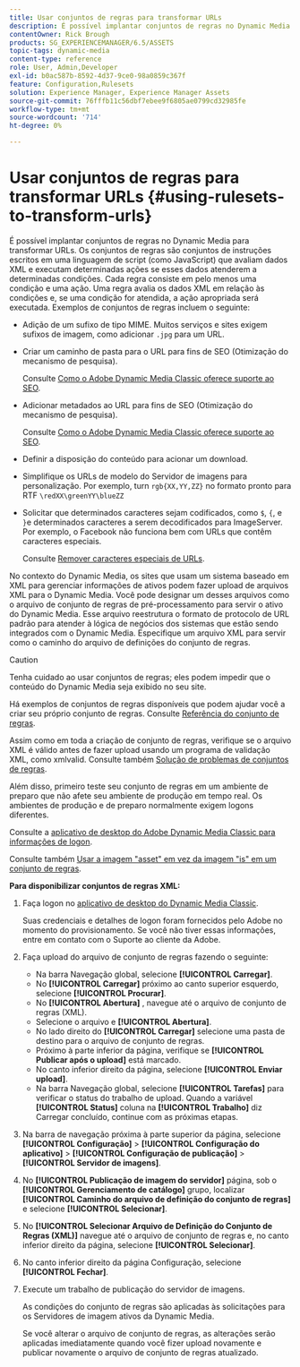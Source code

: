 ```yaml
---
title: Usar conjuntos de regras para transformar URLs
description: É possível implantar conjuntos de regras no Dynamic Media para transformar URLs. Os conjuntos de regras são conjuntos de instruções escritos em uma linguagem de script (como JavaScript) que avaliam dados XML e executam determinadas ações se esses dados atenderem a determinadas condições.
contentOwner: Rick Brough
products: SG_EXPERIENCEMANAGER/6.5/ASSETS
topic-tags: dynamic-media
content-type: reference
role: User, Admin,Developer
exl-id: b0ac587b-8592-4d37-9ce0-98a0859c367f
feature: Configuration,Rulesets
solution: Experience Manager, Experience Manager Assets
source-git-commit: 76fffb11c56dbf7ebee9f6805ae0799cd32985fe
workflow-type: tm+mt
source-wordcount: '714'
ht-degree: 0%

---
```


# Usar conjuntos de regras para transformar URLs {#using-rulesets-to-transform-urls}

É possível implantar conjuntos de regras no Dynamic Media para transformar URLs. Os conjuntos de regras são conjuntos de instruções escritos em uma linguagem de script (como JavaScript) que avaliam dados XML e executam determinadas ações se esses dados atenderem a determinadas condições. Cada regra consiste em pelo menos uma condição e uma ação. Uma regra avalia os dados XML em relação às condições e, se uma condição for atendida, a ação apropriada será executada. Exemplos de conjuntos de regras incluem o seguinte:

* Adição de um sufixo de tipo MIME. Muitos serviços e sites exigem sufixos de imagem, como adicionar `.jpg` para um URL.
* Criar um caminho de pasta para o URL para fins de SEO (Otimização do mecanismo de pesquisa).

  Consulte [Como o Adobe Dynamic Media Classic oferece suporte ao SEO](/help/assets/assets/s7_seo.pdf).

* Adicionar metadados ao URL para fins de SEO (Otimização do mecanismo de pesquisa).

  Consulte [Como o Adobe Dynamic Media Classic oferece suporte ao SEO](/help/assets/assets/s7_seo.pdf).

* Definir a disposição do conteúdo para acionar um download.
* Simplifique os URLs de modelo do Servidor de imagens para personalização. Por exemplo, turn `rgb{XX,YY,ZZ}` no formato pronto para RTF `\redXX\greenYY\blueZZ`

* Solicitar que determinados caracteres sejam codificados, como `$`, `{`, e `}`e determinados caracteres a serem decodificados para ImageServer. Por exemplo, o Facebook não funciona bem com URLs que contêm caracteres especiais.

  Consulte [Remover caracteres especiais de URLs](https://helpx.adobe.com/experience-manager/scene7/kb/base/scene7-rulesets/remove-special-characters-urls.html).

No contexto do Dynamic Media, os sites que usam um sistema baseado em XML para gerenciar informações de ativos podem fazer upload de arquivos XML para o Dynamic Media. Você pode designar um desses arquivos como o arquivo de conjunto de regras de pré-processamento para servir o ativo do Dynamic Media. Esse arquivo reestrutura o formato de protocolo de URL padrão para atender à lógica de negócios dos sistemas que estão sendo integrados com o Dynamic Media. Especifique um arquivo XML para servir como o caminho do arquivo de definições do conjunto de regras.

>[!CAUTION]
>
>Tenha cuidado ao usar conjuntos de regras; eles podem impedir que o conteúdo do Dynamic Media seja exibido no seu site.

Há exemplos de conjuntos de regras disponíveis que podem ajudar você a criar seu próprio conjunto de regras.
Consulte [Referência do conjunto de regras](https://experienceleague.adobe.com/docs/dynamic-media-developer-resources/image-serving-api/image-serving-api/rule-set-reference/c-rule-set-reference.html).

Assim como em toda a criação de conjunto de regras, verifique se o arquivo XML é válido antes de fazer upload usando um programa de validação XML, como xmlvalid.
Consulte também [Solução de problemas de conjuntos de regras](https://helpx.adobe.com/experience-manager/scene7/kb/base/scene7-rulesets/scene7-ruleset-troubleshooting.html).

Além disso, primeiro teste seu conjunto de regras em um ambiente de preparo que não afete seu ambiente de produção em tempo real.
Os ambientes de produção e de preparo normalmente exigem logons diferentes.

Consulte a [aplicativo de desktop do Adobe Dynamic Media Classic para informações de logon](https://experienceleague.adobe.com/docs/dynamic-media-classic/using/getting-started/signing-out.html#sign-in-dmc-app).

<!-- OBSOLETE INFORMATION * **NA staging environment** login page: [https://s7sps1-staging.scene7.com/IpsWeb/](https://s7sps1-staging.scene7.com/IpsWeb/)
* **EMEA staging environment** login page: [https://s7sps3-staging.scene7.com/IpsWeb/](https://s7sps3-staging.scene7.com/IpsWeb/)
* **JAPAC staging environment** login page: [https://s7sps5-staging.scene7.com/IpsWeb/](https://s7sps5-staging.scene7.com/IpsWeb/) -->

Consulte também [Usar a imagem &quot;asset&quot; em vez da imagem &quot;is&quot; em um conjunto de regras](https://helpx.adobe.com/experience-manager/scene7/kb/base/scene7-rulesets/ruleset-asset-instead-image.html).

**Para disponibilizar conjuntos de regras XML:**

1. Faça logon no [aplicativo de desktop do Dynamic Media Classic](https://experienceleague.adobe.com/docs/dynamic-media-classic/using/getting-started/signing-out.html#sign-in-dmc-app).

   Suas credenciais e detalhes de logon foram fornecidos pelo Adobe no momento do provisionamento. Se você não tiver essas informações, entre em contato com o Suporte ao cliente da Adobe.

1. Faça upload do arquivo de conjunto de regras fazendo o seguinte:

   * Na barra Navegação global, selecione **[!UICONTROL Carregar]**.
   * No **[!UICONTROL Carregar]** próximo ao canto superior esquerdo, selecione **[!UICONTROL Procurar]**.
   * No **[!UICONTROL Abertura]** , navegue até o arquivo de conjunto de regras (XML).
   * Selecione o arquivo e **[!UICONTROL Abertura]**.
   * No lado direito do **[!UICONTROL Carregar]** selecione uma pasta de destino para o arquivo de conjunto de regras.
   * Próximo à parte inferior da página, verifique se **[!UICONTROL Publicar após o upload]** está marcado.
   * No canto inferior direito da página, selecione **[!UICONTROL Enviar upload]**.
   * Na barra Navegação global, selecione **[!UICONTROL Tarefas]** para verificar o status do trabalho de upload. Quando a variável **[!UICONTROL Status]** coluna na **[!UICONTROL Trabalho]** diz Carregar concluído, continue com as próximas etapas.

1. Na barra de navegação próxima à parte superior da página, selecione **[!UICONTROL Configuração]** > **[!UICONTROL Configuração do aplicativo]** > **[!UICONTROL Configuração de publicação]** > **[!UICONTROL Servidor de imagens]**.
1. No **[!UICONTROL Publicação de imagem do servidor]** página, sob o **[!UICONTROL Gerenciamento de catálogo]** grupo, localizar **[!UICONTROL Caminho do arquivo de definição do conjunto de regras]** e selecione **[!UICONTROL Selecionar]**.
1. No **[!UICONTROL Selecionar Arquivo de Definição do Conjunto de Regras (XML)]** navegue até o arquivo de conjunto de regras e, no canto inferior direito da página, selecione **[!UICONTROL Selecionar]**.
1. No canto inferior direito da página Configuração, selecione **[!UICONTROL Fechar]**.
1. Execute um trabalho de publicação do servidor de imagens.

   As condições do conjunto de regras são aplicadas às solicitações para os Servidores de imagem ativos da Dynamic Media.

   Se você alterar o arquivo de conjunto de regras, as alterações serão aplicadas imediatamente quando você fizer upload novamente e publicar novamente o arquivo de conjunto de regras atualizado.
